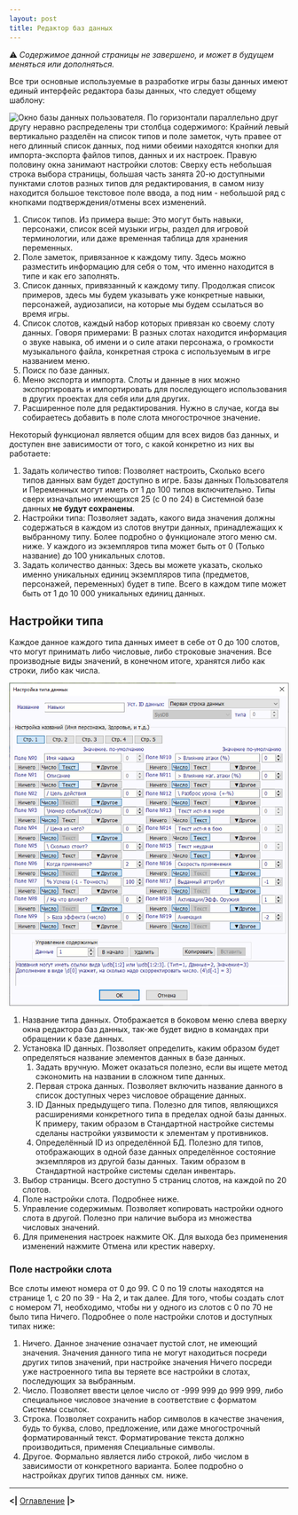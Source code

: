 ```yaml
---
layout: post
title: Редактор баз данных
---
```


  ⚠ *Содержимое данной страницы не завершено, и может в будущем меняться или дополняться.*

Все три основные используемые в разработке игры базы данных имеют единый интерфейс редактора базы данных, что следует общему шаблону:

![Окно базы данных пользователя. По горизонтали параллельно друг другу неравно распределены три столбца содержимого: Крайний левый вертикально разделён на список типов и поле заметок, чуть правее от него длинный список данных, под ними обеими находятся кнопки для импорта-экспорта файлов типов, данных и их настроек. Правую половину окна занимают настройки слотов: Сверху есть небольшая строка выбора страницы, большая часть занята 20-ю доступными пунктами слотов разных типов для редактирования, в самом низу находится большое текстовое поле ввода, а под ним - небольшой ряд с кнопками подтверждения/отмены всех изменений.](https://raw.githubusercontent.com/Fonvight/fonvight.github.io/refs/heads/main/wrpge-ru/_images/%D0%91%D0%B0%D0%B7%D0%B0-%D0%94%D0%B0%D0%BD%D0%BD%D1%8B%D1%85-%D0%9F%D0%BE%D0%BB%D1%8C%D0%B7%D0%BE%D0%B2%D0%B0%D1%82%D0%B5%D0%BB%D1%8F.png)

1. Список типов. Из примера выше: Это могут быть навыки, персонажи, список всей музыки игры, раздел для игровой терминологии, или даже временная таблица для хранения переменных.
2. Поле заметок, привязанное к каждому типу. Здесь можно разместить информацию для себя о том, что именно находится в типе и как его заполнять.
3. Список данных, привязанный к каждому типу. Продолжая список примеров, здесь мы будем указывать уже конкретные навыки, персонажей, аудиозаписи, на которые мы будем ссылаться во время игры.
4. Список слотов, каждый набор которых привязан ко своему слоту данных. Говоря примерами: В разных слотах находится информация о звуке навыка, об имени и о силе атаки персонажа, о громкости музыкального файла, конкретная строка с используемым в игре названием меню.
5. Поиск по базе данных.
6. Меню экспорта и импорта. Слоты и данные в них можно экспортировать и импортировать для последующего использования в других проектах для себя или для других.
7. Расширенное поле для редактирования. Нужно в случае, когда вы собираетесь добавить в поле слота многострочное значение.

Некоторый функционал является общим для всех видов баз данных, и доступен вне зависимости от того, с какой конкретно из них вы работаете:
1. Задать количество типов: Позволяет настроить, Сколько всего типов данных вам будет доступно в игре. Базы данных Пользователя и Переменных могут иметь от 1 до 100 типов включительно. Типы сверх изначально имеющихся 25 (с 0 по 24) в Системной базе данных **не будут сохранены**.
2. Настройки типа: Позволяет задать, какого вида значения должны содержаться в каждом из слотов внутри данных, принадлежащих к выбранному типу. Более подробно о функционале этого меню см. ниже. У каждого из экземпляров типа может быть от 0 (Только название) до 100 уникальных слотов.
3. Задать количество данных: Здесь вы можете указать, сколько именно уникальных единиц экземпляров типа (предметов, персонажей, переменных) будет в типе. Всего в каждом типе может быть от 1 до 10 000 уникальных единиц данных.

## Настройки типа

Каждое данное каждого типа данных имеет в себе от 0 до 100 слотов, что могут принимать либо числовые, либо строковые значения. Все производные виды значений, в конечном итоге, хранятся либо как строки, либо как числа.

![Окно настройки типов. Вертикально разбито на примерно 3 слоя: Самый верхний для настройки названия типа, Средний самый обширный для настройки того, какие именно данные будут вводиться в слоты данных, самый нижний содержит текстовое примечание и кнопки подтверждения/отмены изменений.](https://raw.githubusercontent.com/Fonvight/fonvight.github.io/refs/heads/main/wrpge-ru/_images/%D0%9D%D0%B0%D1%81%D1%82%D1%80%D0%BE%D0%B9%D0%BA%D0%B8-%D0%A2%D0%B8%D0%BF%D0%BE%D0%B2.png)

1. Название типа данных. Отображается в боковом меню слева вверху окна редактора баз данных, так-же будет видно в командах при обращении к базе данных.
2. Установка ID данных. Позволяет определить, каким образом будет определяться название элементов данных в базе данных.
	1. Задать вручную. Может оказаться полезно, если вы ищете метод сэкономить на названии в сложном типе данных.
	2. Первая строка данных. Позволяет включить название данного в список доступных через числовое обращение данных.
	3. ID Данных предыдущего типа. Полезно для типов, являющихся расширениями конкретного типа в пределах одной базы данных. К примеру, таким образом в Стандартной настройке системы сделаны настройки уязвимости к элементам у противников.
	4. Определённый ID из определённой БД. Полезно для типов, отображающих в одной базе данных определённое состояние экземпляров из другой базы данных. Таким образом в Стандартной настройке системы сделан инвентарь.
3. Выбор страницы. Всего доступно 5 страниц слотов, на каждой по 20 слотов.
4. Поле настройки слота. Подробнее ниже.
5. Управление содержимым. Позволяет копировать настройки одного слота в другой. Полезно при наличие выбора из множества числовых значений.
6. Для применения настроек нажмите ОК. Для выхода без применения изменений нажмите Отмена или крестик наверху.

### Поле настройки слота

Все слоты имеют номера от 0 до 99. С 0 по 19 слоты находятся на странице 1, с 20 по 39 - На 2, и так далее. Для того, чтобы создать слот с номером 71, необходимо, чтобы ни у одного из слотов с 0 по 70 не было типа Ничего. Подробнее о поле настройки слотов и доступных типах ниже:
1. Ничего. Данное значение означает пустой слот, не имеющий значения. Значения данного типа не могут находиться посреди других типов значений, при настройке значения Ничего посреди уже настроенного типа вы теряете все настройки в слотах, последующих за выбранным.
2. Число. Позволяет ввести целое число от -999 999 до 999 999, либо специальное числовое значение в соответствие с форматом Системы ссылок.
3. Строка. Позволяет сохранить набор символов в качестве значения, будь то буква, слово, предложение, или даже многострочный форматированный текст. Форматирование текста должно производиться, применяя Специальные символы.
4. Другое. Формально является либо строкой, либо числом в зависимости от конкретного варианта. Более подробно о настройках других типов данных см. ниже.

---
**<|** [Оглавление]({{site.baseurl}}/wrpge-ru/contents.html) **|>**
